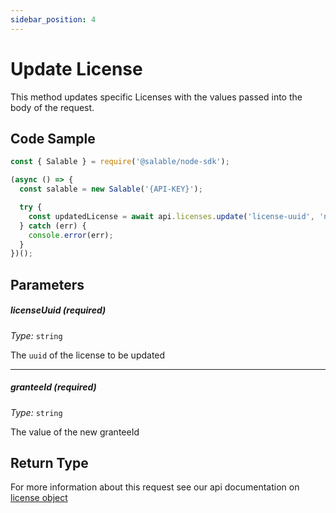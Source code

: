 ```yaml
---
sidebar_position: 4
---
```


# Update License

This method updates specific Licenses with the values passed into the body of the request.

## Code Sample

```typescript
const { Salable } = require('@salable/node-sdk');

(async () => {
  const salable = new Salable('{API-KEY}');

  try {
    const updatedLicense = await api.licenses.update('license-uuid', 'new-grantee-id');
  } catch (err) {
    console.error(err);
  }
})();
```

## Parameters

##### licenseUuid (_required_)

_Type:_ `string`

The `uuid` of the license to be updated

---

##### granteeId (_required_)

_Type:_ `string`

The value of the new granteeId

## Return Type

For more information about this request see our api documentation on [license object](https://docs.salable.app/api#tag/Licenses/operation/getLicenseByUuid)
